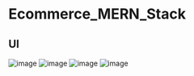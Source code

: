 # Ecommerce_MERN_Stack
## UI
![image](https://github.com/user-attachments/assets/d256a39d-531d-4e25-9a8c-fa28a69d71b5)
![image](https://github.com/user-attachments/assets/b15d4fcf-31c8-4567-a45d-dc52c3bf4ab5)
![image](https://github.com/user-attachments/assets/0e1f8271-58e3-41d8-80dc-e22a2e191d38)
![image](https://github.com/user-attachments/assets/247580f0-f80d-44cb-bece-e747803c8216)




